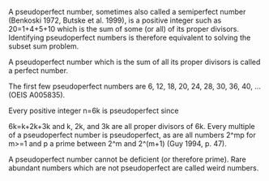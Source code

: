 A pseudoperfect number, sometimes also called a semiperfect number (Benkoski 1972, Butske et al. 1999), is a positive integer such as 20=1+4+5+10 which is the sum of some (or all) of its proper divisors. Identifying pseudoperfect numbers is therefore equivalent to solving the subset sum problem.

A pseudoperfect number which is the sum of all its proper divisors is called a perfect number.

The first few pseudoperfect numbers are 6, 12, 18, 20, 24, 28, 30, 36, 40, ... (OEIS A005835).

Every positive integer n=6k is pseudoperfect since

 6k=k+2k+3k 
and k, 2k, and 3k are all proper divisors of 6k. Every multiple of a pseudoperfect number is pseudoperfect, as are all numbers 2^mp for m>=1 and p a prime between 2^m and 2^(m+1) (Guy 1994, p. 47).

A pseudoperfect number cannot be deficient (or therefore prime). Rare abundant numbers which are not pseudoperfect are called weird numbers.